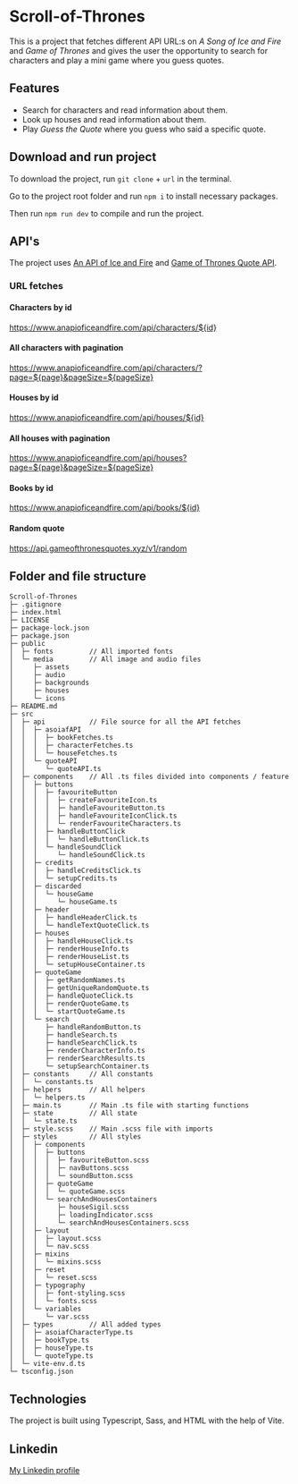 # Scroll-of-Thrones

This is a project that fetches different API URL:s on _A Song of Ice and Fire_ and _Game of Thrones_ and gives the user the opportunity to search for characters and play a mini game where you guess quotes.

## Features

- Search for characters and read information about them.
- Look up houses and read information about them.
- Play _Guess the Quote_ where you guess who said a specific quote.

## Download and run project

To download the project, run `git clone` + `url` in the terminal.

Go to the project root folder and run `npm i` to install necessary packages.

Then run `npm run dev` to compile and run the project.

## API's

The project uses [An API of Ice and Fire](https://anapioficeandfire.com/) and [Game of Thrones Quote API](https://gameofthronesquotes.xyz/).

### URL fetches

#### Characters by id

https://www.anapioficeandfire.com/api/characters/${id}

#### All characters with pagination

https://www.anapioficeandfire.com/api/characters/?page=${page}&pageSize=${pageSize}

#### Houses by id

https://www.anapioficeandfire.com/api/houses/${id}

#### All houses with pagination

https://www.anapioficeandfire.com/api/houses?page=${page}&pageSize=${pageSize}

#### Books by id

https://www.anapioficeandfire.com/api/books/${id}

#### Random quote

https://api.gameofthronesquotes.xyz/v1/random

## Folder and file structure

```
Scroll-of-Thrones
├─ .gitignore
├─ index.html
├─ LICENSE
├─ package-lock.json
├─ package.json
├─ public
│  ├─ fonts         // All imported fonts
│  └─ media         // All image and audio files
│     ├─ assets
│     ├─ audio
│     ├─ backgrounds
│     ├─ houses
│     └─ icons
├─ README.md
├─ src
│  ├─ api           // File source for all the API fetches
│  │  ├─ asoiafAPI
│  │  │  ├─ bookFetches.ts
│  │  │  ├─ characterFetches.ts
│  │  │  └─ houseFetches.ts
│  │  └─ quoteAPI
│  │     └─ quoteAPI.ts
│  ├─ components    // All .ts files divided into components / feature
│  │  ├─ buttons
│  │  │  ├─ favouriteButton
│  │  │  │  ├─ createFavouriteIcon.ts
│  │  │  │  ├─ handleFavouriteButton.ts
│  │  │  │  ├─ handleFavouriteIconClick.ts
│  │  │  │  └─ renderFavouriteCharacters.ts
│  │  │  ├─ handleButtonClick
│  │  │  │  └─ handleButtonClick.ts
│  │  │  └─ handleSoundClick
│  │  │     └─ handleSoundClick.ts
│  │  ├─ credits
│  │  │  ├─ handleCreditsClick.ts
│  │  │  └─ setupCredits.ts
│  │  ├─ discarded
│  │  │  └─ houseGame
│  │  │     └─ houseGame.ts
│  │  ├─ header
│  │  │  ├─ handleHeaderClick.ts
│  │  │  └─ handleTextQuoteClick.ts
│  │  ├─ houses
│  │  │  ├─ handleHouseClick.ts
│  │  │  ├─ renderHouseInfo.ts
│  │  │  ├─ renderHouseList.ts
│  │  │  └─ setupHouseContainer.ts
│  │  ├─ quoteGame
│  │  │  ├─ getRandomNames.ts
│  │  │  ├─ getUniqueRandomQuote.ts
│  │  │  ├─ handleQuoteClick.ts
│  │  │  ├─ renderQuoteGame.ts
│  │  │  └─ startQuoteGame.ts
│  │  └─ search
│  │     ├─ handleRandomButton.ts
│  │     ├─ handleSearch.ts
│  │     ├─ handleSearchClick.ts
│  │     ├─ renderCharacterInfo.ts
│  │     ├─ renderSearchResults.ts
│  │     └─ setupSearchContainer.ts
│  ├─ constants     // All constants
│  │  └─ constants.ts
│  ├─ helpers       // All helpers
│  │  └─ helpers.ts
│  ├─ main.ts       // Main .ts file with starting functions
│  ├─ state         // All state
│  │  └─ state.ts
│  ├─ style.scss    // Main .scss file with imports
│  ├─ styles        // All styles
│  │  ├─ components
│  │  │  ├─ buttons
│  │  │  │  ├─ favouriteButton.scss
│  │  │  │  ├─ navButtons.scss
│  │  │  │  └─ soundButton.scss
│  │  │  ├─ quoteGame
│  │  │  │  └─ quoteGame.scss
│  │  │  └─ searchAndHousesContainers
│  │  │     ├─ houseSigil.scss
│  │  │     ├─ loadingIndicator.scss
│  │  │     └─ searchAndHousesContainers.scss
│  │  ├─ layout
│  │  │  ├─ layout.scss
│  │  │  └─ nav.scss
│  │  ├─ mixins
│  │  │  └─ mixins.scss
│  │  ├─ reset
│  │  │  └─ reset.scss
│  │  ├─ typography
│  │  │  ├─ font-styling.scss
│  │  │  └─ fonts.scss
│  │  └─ variables
│  │     └─ var.scss
│  ├─ types         // All added types
│  │  ├─ asoiafCharacterType.ts
│  │  ├─ bookType.ts
│  │  ├─ houseType.ts
│  │  └─ quoteType.ts
│  └─ vite-env.d.ts
└─ tsconfig.json

```

## Technologies

The project is built using Typescript, Sass, and HTML with the help of Vite.

## Linkedin

[My Linkedin profile](https://www.linkedin.com/in/jessicaagren/)
